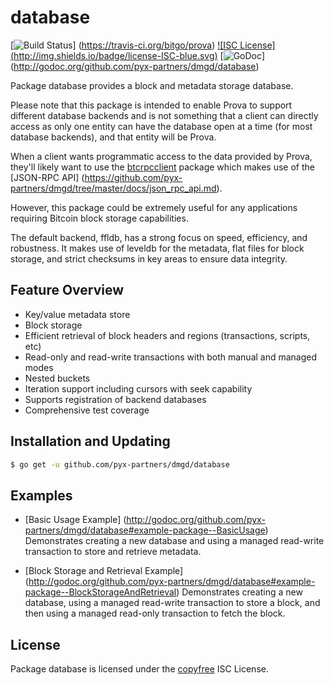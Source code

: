 database
========

[![Build Status](http://img.shields.io/travis/bitgo/prova.svg)]
(https://travis-ci.org/bitgo/prova)  [![ISC License]
(http://img.shields.io/badge/license-ISC-blue.svg)](http://copyfree.org)
[![GoDoc](https://img.shields.io/badge/godoc-reference-blue.svg)]
(http://godoc.org/github.com/pyx-partners/dmgd/database)

Package database provides a block and metadata storage database.

Please note that this package is intended to enable Prova to support different
database backends and is not something that a client can directly access as only
one entity can have the database open at a time (for most database backends),
and that entity will be Prova.

When a client wants programmatic access to the data provided by Prova, they'll
likely want to use the [btcrpcclient](https://github.com/btcsuite/btcrpcclient)
package which makes use of the [JSON-RPC API]
(https://github.com/pyx-partners/dmgd/tree/master/docs/json_rpc_api.md).

However, this package could be extremely useful for any applications requiring
Bitcoin block storage capabilities.

The default backend, ffldb, has a strong focus on speed, efficiency, and
robustness.  It makes use of leveldb for the metadata, flat files for block
storage, and strict checksums in key areas to ensure data integrity.

## Feature Overview

- Key/value metadata store
- Block storage
- Efficient retrieval of block headers and regions (transactions, scripts, etc)
- Read-only and read-write transactions with both manual and managed modes
- Nested buckets
- Iteration support including cursors with seek capability
- Supports registration of backend databases
- Comprehensive test coverage

## Installation and Updating

```bash
$ go get -u github.com/pyx-partners/dmgd/database
```

## Examples

* [Basic Usage Example]
  (http://godoc.org/github.com/pyx-partners/dmgd/database#example-package--BasicUsage)
  Demonstrates creating a new database and using a managed read-write
  transaction to store and retrieve metadata.

* [Block Storage and Retrieval Example]
  (http://godoc.org/github.com/pyx-partners/dmgd/database#example-package--BlockStorageAndRetrieval)
  Demonstrates creating a new database, using a managed read-write transaction
  to store a block, and then using a managed read-only transaction to fetch the
  block.

## License

Package database is licensed under the [copyfree](http://copyfree.org) ISC
License.
